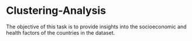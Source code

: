 # Clustering-Analysis
The objective of this task is to provide insights into the socioeconomic and health factors of the countries in the dataset.

